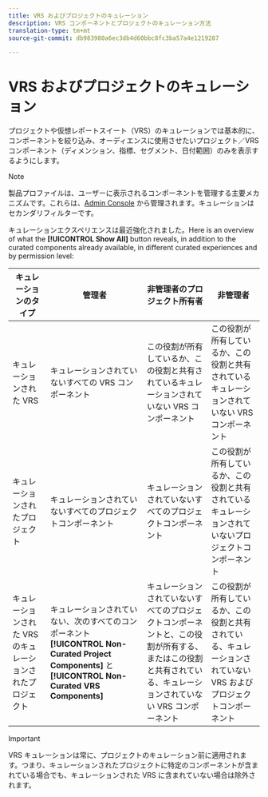 ```yaml
---
title: VRS およびプロジェクトのキュレーション
description: VRS コンポーネントとプロジェクトのキュレーション方法
translation-type: tm+mt
source-git-commit: db983980a6ec3db4d60bbc8fc3ba57a4e1219287

---
```



# VRS およびプロジェクトのキュレーション

プロジェクトや仮想レポートスイート（VRS）のキュレーションでは基本的に、コンポーネントを絞り込み、オーディエンスに使用させたいプロジェクト／VRS コンポーネント（ディメンション、指標、セグメント、日付範囲）のみを表示するようにします。

>[!NOTE]
>
>製品プロファイルは、ユーザーに表示されるコンポーネントを管理する主要メカニズムです。これらは、[Admin Console](https://helpx.adobe.com/jp/enterprise/using/manage-products-and-profiles.html#createproductprofiles) から管理されます。キュレーションはセカンダリフィルターです。

キュレーションエクスペリエンスは最近強化されました。Here is an overview of what the **[!UICONTROL Show All]** button reveals, in addition to the curated components already available, in different curated experiences and by permission level:

| キュレーションのタイプ | 管理者 | 非管理者のプロジェクト所有者 | 非管理者 |
|---|---|---|---|
| キュレーションされた VRS | キュレーションされていないすべての VRS コンポーネント | この役割が所有しているか、この役割と共有されているキュレーションされていない VRS コンポーネント | この役割が所有しているか、この役割と共有されているキュレーションされていない VRS コンポーネント |
| キュレーションされたプロジェクト | キュレーションされていないすべてのプロジェクトコンポーネント | キュレーションされていないすべてのプロジェクトコンポーネント | この役割が所有しているか、この役割と共有されているキュレーションされていないプロジェクトコンポーネント |
| キュレーションされた VRS のキュレーションされたプロジェクト | キュレーションされていない、次のすべてのコンポーネント **[!UICONTROL Non-Curated Project Components]** と **[!UICONTROL Non-Curated VRS Components]** | キュレーションされていないすべてのプロジェクトコンポーネントと、この役割が所有する、またはこの役割と共有されている、キュレーションされていない VRS コンポーネント | この役割が所有しているか、この役割と共有されている、キュレーションされていない VRS およびプロジェクトコンポーネント |

>[!IMPORTANT]
>
>VRS キュレーションは常に、プロジェクトのキュレーション前に適用されます。つまり、キュレーションされたプロジェクトに特定のコンポーネントが含まれている場合でも、キュレーションされた VRS に含まれていない場合は除外されます。
